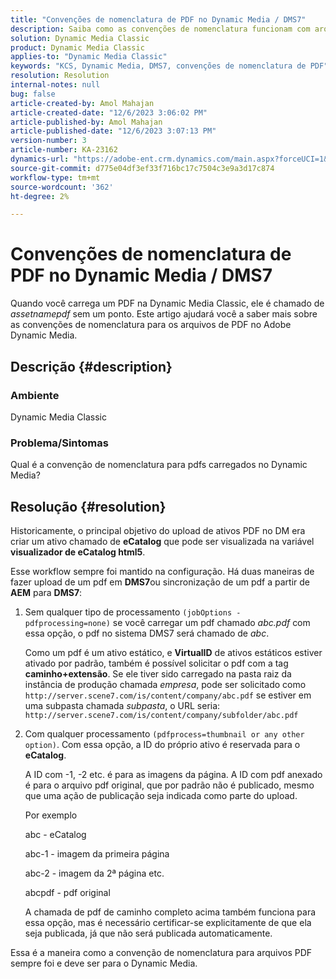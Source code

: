 ```yaml
---
title: "Convenções de nomenclatura de PDF no Dynamic Media / DMS7"
description: Saiba como as convenções de nomenclatura funcionam com arquivos PDF na Adobe Dynamic Media Classic.
solution: Dynamic Media Classic
product: Dynamic Media Classic
applies-to: "Dynamic Media Classic"
keywords: "KCS, Dynamic Media, DMS7, convenções de nomenclatura de PDF"
resolution: Resolution
internal-notes: null
bug: false
article-created-by: Amol Mahajan
article-created-date: "12/6/2023 3:06:02 PM"
article-published-by: Amol Mahajan
article-published-date: "12/6/2023 3:07:13 PM"
version-number: 3
article-number: KA-23162
dynamics-url: "https://adobe-ent.crm.dynamics.com/main.aspx?forceUCI=1&pagetype=entityrecord&etn=knowledgearticle&id=588b67f2-4894-ee11-be37-6045bd006e5a"
source-git-commit: d775e04df3ef33f716bc17c7504c3e9a3d17c874
workflow-type: tm+mt
source-wordcount: '362'
ht-degree: 2%

---
```


# Convenções de nomenclatura de PDF no Dynamic Media / DMS7


Quando você carrega um PDF na Dynamic Media Classic, ele é chamado de *assetnamepdf* sem um ponto. Este artigo ajudará você a saber mais sobre as convenções de nomenclatura para os arquivos de PDF no Adobe Dynamic Media.

## Descrição {#description}


### <b>Ambiente</b>

Dynamic Media Classic



### <b>Problema/Sintomas</b>

Qual é a convenção de nomenclatura para pdfs carregados no Dynamic Media?


## Resolução {#resolution}


Historicamente, o principal objetivo do upload de ativos PDF no DM era criar um ativo chamado de <b>eCatalog</b> que pode ser visualizada na variável <b>visualizador de eCatalog html5</b>.

Esse workflow sempre foi mantido na configuração. Há duas maneiras de fazer upload de um pdf em <b>DMS7</b>ou sincronização de um pdf a partir de <b>AEM</b> para <b>DMS7</b>:

1. Sem qualquer tipo de processamento `(jobOptions - pdfprocessing=none)` se você carregar um pdf chamado *abc.pdf* com essa opção, o pdf no sistema DMS7 será chamado de *abc*.


   Como um pdf é um ativo estático, e <b>VirtualID</b> de ativos estáticos estiver ativado por padrão, também é possível solicitar o pdf com a tag <b>caminho+extensão</b>. Se ele tiver sido carregado na pasta raiz da instância de produção chamada *empresa*, pode ser solicitado como `http://server.scene7.com/is/content/company/abc.pdf` se estiver em uma subpasta chamada *subpasta*, o URL seria: `http://server.scene7.com/is/content/company/subfolder/abc.pdf`


2. Com qualquer processamento `(pdfprocess=thumbnail or any other option)`. Com essa opção, a ID do próprio ativo é reservada para o <b>eCatalog</b>.


   A ID com -1, -2 etc. é para as imagens da página. A ID com pdf anexado é para o arquivo pdf original, que por padrão não é publicado, mesmo que uma ação de publicação seja indicada como parte do upload.

   Por exemplo



   abc - eCatalog

   abc-1 - imagem da primeira página

   abc-2 - imagem da 2ª página etc.

   abcpdf - pdf original

   A chamada de pdf de caminho completo acima também funciona para essa opção, mas é necessário certificar-se explicitamente de que ela seja publicada, já que não será publicada automaticamente.


Essa é a maneira como a convenção de nomenclatura para arquivos PDF sempre foi e deve ser para o Dynamic Media.
